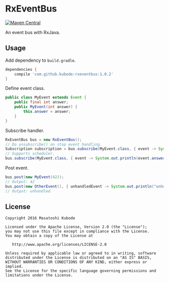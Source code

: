 RxEventBus
===

[![Maven Central](https://img.shields.io/maven-central/v/com.github.kubode/rxeventbus.svg?maxAge=2592000)](http://search.maven.org/#search%7Cgav%7C1%7Cg%3A%22com.github.kubode%22%20AND%20a%3A%22rxeventbus%22)

An event bus with RxJava.


Usage
---

Add dependency to `build.gradle`.

```gradle
dependencies {
    compile 'com.github.kubode:rxeventbus:1.0.2'
}
```

Define event class.

```java
public class MyEvent extends Event {
    public final int answer;
    public MyEvent(int answer) {
        this.answer = answer;
    }
}
```

Subscribe handler.

```java
RxEventBus bus = new RxEventBus();
// Do unsubscribe() on stop event handling.
Subscription subscription = bus.subscribe(MyEvent.class, { event -> System.out.println(event.answer) });
// Supports scheduler.
bus.subscribe(MyEvent.class, { event -> System.out.println(event.answer) }, Schedulers.io());
```

Post event.

```java
bus.post(new MyEvent(42));
// Output: 42
bus.post(new OtherEvent(), { unhandledEvent -> System.out.println("unhandled") });
// Output: unhandled
```


License
---

```text
Copyright 2016 Masatoshi Kubode

Licensed under the Apache License, Version 2.0 (the "License");
you may not use this file except in compliance with the License.
You may obtain a copy of the License at

   http://www.apache.org/licenses/LICENSE-2.0

Unless required by applicable law or agreed to in writing, software
distributed under the License is distributed on an "AS IS" BASIS,
WITHOUT WARRANTIES OR CONDITIONS OF ANY KIND, either express or implied.
See the License for the specific language governing permissions and
limitations under the License.
```
